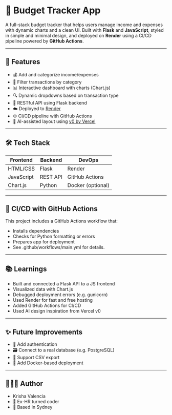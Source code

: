 # 💸 Budget Tracker App

A full-stack budget tracker that helps users manage income and expenses with dynamic charts and a clean UI. Built with **Flask** and **JavaScript**, styled in simple and minimal design, and deployed on **Render** using a CI/CD pipeline powered by **GitHub Actions**.

---

## 🚀 Features

- 💰 Add and categorize income/expenses  
- 📅 Filter transactions by category  
- 📊 Interactive dashboard with charts (Chart.js)  
- 🔍 Dynamic dropdowns based on transaction type  
- 🔄 RESTful API using Flask backend  
- ☁️ Deployed to [Render](https://render.com/)  
- ⚙️ CI/CD pipeline with GitHub Actions  
- 🧠 AI-assisted layout using [v0 by Vercel](https://v0.dev/)  

---

## 🛠️ Tech Stack

| Frontend   | Backend | DevOps         |
|------------|---------|----------------|
| HTML/CSS   | Flask   | Render         |
| JavaScript | REST API| GitHub Actions |
| Chart.js   | Python  | Docker (optional) |

---

## 🧪 CI/CD with GitHub Actions 

This project includes a GitHub Actions workflow that:
- Installs dependencies
- Checks for Python formatting or errors
- Prepares app for deployment
- See .github/workflows/main.yml for details.

--- 

## 📚 Learnings
- Built and connected a Flask API to a JS frontend
- Visualized data with Chart.js
- Debugged deployment errors (e.g. gunicorn)
- Used Render for fast and free hosting
- Added GitHub Actions for CI/CD
- Used AI design inspiration from Vercel v0

---

## ✨ Future Improvements
- 🔐 Add authentication
- 🗃 Connect to a real database (e.g. PostgreSQL)
- 📁 Support CSV export
- 🐳 Add Docker-based deployment

---

## 👩🏻‍💻 Author
- Krisha Valencia
- 💼 Ex-HR turned coder
- 📍 Based in Sydney